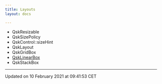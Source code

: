 ```yaml
---
title: Layouts
layout: docs

---
```







* QskResizable
* QskSizePolicy
* QskControl::sizeHint
* QskLayout
* QskGridBox
* [QskLinearBox](/docs/classes/classQskLinearBox/)
* QskStackBox 

-------------------------------

Updated on 10 February 2021 at 09:41:53 CET
